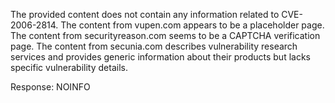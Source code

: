 The provided content does not contain any information related to CVE-2006-2814. The content from vupen.com appears to be a placeholder page. The content from securityreason.com seems to be a CAPTCHA verification page. The content from secunia.com describes vulnerability research services and provides generic information about their products but lacks specific vulnerability details.

Response: NOINFO